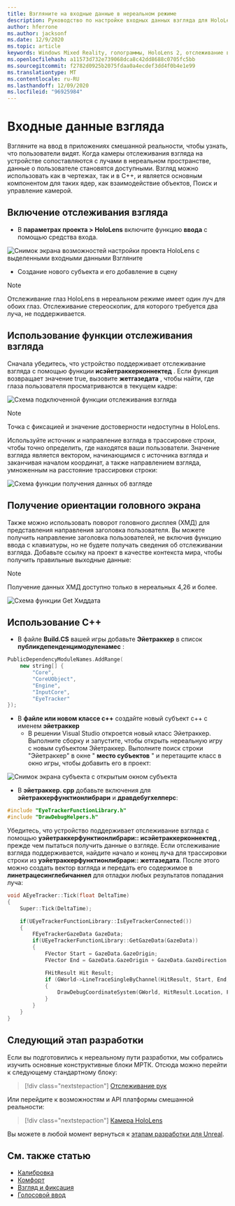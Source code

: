 ```yaml
---
title: Взгляните на входные данные в нереальном режиме
description: Руководство по настройке входных данных взгляда для HoloLens и нереального модуля
author: hferrone
ms.author: jacksonf
ms.date: 12/9/2020
ms.topic: article
keywords: Windows Mixed Reality, голограммы, HoloLens 2, отслеживание взгляда, ввод с экрана, подключенный головной дисплей, нереалный механизм, гарнитура смешанной реальности, гарнитура Windows Mixed Reality, гарнитура виртуальной реальности
ms.openlocfilehash: a11573d732e739068dca8c42dd8688c0705fc5bb
ms.sourcegitcommit: f2782d0925b2075fdaa0a4ecdef3dd4f0b4e1e99
ms.translationtype: MT
ms.contentlocale: ru-RU
ms.lasthandoff: 12/09/2020
ms.locfileid: "96925984"
---
```

# <a name="gaze-input"></a>Входные данные взгляда

Взгляните на ввод в приложениях смешанной реальности, чтобы узнать, что пользователи видят. Когда камеры отслеживания взгляда на устройстве сопоставляются с лучами в нереальном пространстве, данные о пользователе становятся доступными. Взгляд можно использовать как в чертежах, так и в C++, и является основным компонентом для таких ядер, как взаимодействие объектов, Поиск и управление камерой.

## <a name="enabling-eye-tracking"></a>Включение отслеживания взгляда

- В **параметрах проекта > HoloLens** включите функцию **ввода** с помощью средства входа.

![Снимок экрана возможностей настройки проекта HoloLens с выделенными входными данными Взгляните](images/unreal-gaze-img-01.png)

- Создание нового субъекта и его добавление в сцену

> [!NOTE]
> Отслеживание глаз HoloLens в нереальном режиме имеет один луч для обоих глаз. Отслеживание стереоскопик, для которого требуется два луча, не поддерживается.

## <a name="using-eye-tracking"></a>Использование функции отслеживания взгляда

Сначала убедитесь, что устройство поддерживает отслеживание взгляда с помощью функции **исэйетраккерконнектед** .  Если функция возвращает значение true, вызовите **жетгазедата** , чтобы найти, где глаза пользователя просматриваются в текущем кадре:

![Схема подключенной функции отслеживания взгляда](images/unreal-gaze-img-02.png)

> [!NOTE]
> Точка с фиксацией и значение достоверности недоступны в HoloLens.

Используйте источник и направление взгляда в трассировке строки, чтобы точно определить, где находятся ваши пользователи.  Значение взгляда является вектором, начинающимся с источника взгляда и заканчивая началом координат, а также направлением взгляда, умноженным на расстояние трассировки строки:

![Схема функции получения данных об взгляде](images/unreal-gaze-img-03.png)

## <a name="getting-head-orientation"></a>Получение ориентации головного экрана

Также можно использовать поворот головного дисплея (ХМД) для представления направления заголовка пользователя. Вы можете получить направление заголовка пользователей, не включив функцию ввода с клавиатуры, но не будете получать сведения об отслеживании взгляда.  Добавьте ссылку на проект в качестве контекста мира, чтобы получить правильные выходные данные:

> [!NOTE]
> Получение данных ХМД доступно только в нереальных 4,26 и более.

![Схема функции Get Хмддата](images/unreal-gaze-img-04.png)

## <a name="using-c"></a>Использование C++

- В файле **Build.CS** вашей игры добавьте **Эйетраккер** в список **публикдепенденцимодуленамес** :

```cpp
PublicDependencyModuleNames.AddRange(
    new string[] {
        "Core",
        "CoreUObject",
        "Engine",
        "InputCore",
        "EyeTracker"
});
```

- В **файле или новом классе c++** создайте новый субъект c++ с именем **эйетраккер**
    - В решении Visual Studio откроется новый класс Эйетраккер. Выполните сборку и запустите, чтобы открыть нереальную игру с новым субъектом Эйетраккер.  Выполните поиск строки "Эйетраккер" в окне " **место субъектов** " и перетащите класс в окно игры, чтобы добавить его в проект:

![Снимок экрана субъекта с открытым окном субъекта](images/unreal-gaze-img-06.png)

- В **эйетраккер. cpp** добавьте включения для **эйетраккерфунктионлибрари** и **дравдебугхелперс**:

```cpp
#include "EyeTrackerFunctionLibrary.h"
#include "DrawDebugHelpers.h"
```

Убедитесь, что устройство поддерживает отслеживание взгляда с помощью **уэйетраккерфунктионлибрари:: исэйетраккерконнектед** , прежде чем пытаться получить данные о взгляде.  Если отслеживание взгляда поддерживается, найдите начало и конец луча для трассировки строки из **уэйетраккерфунктионлибрари:: жетгазедата**. После этого можно создать вектор взгляда и передать его содержимое в **линетрацесинглебичаннел** для отладки любых результатов попадания луча:

```cpp
void AEyeTracker::Tick(float DeltaTime)
{
    Super::Tick(DeltaTime);

    if(UEyeTrackerFunctionLibrary::IsEyeTrackerConnected())
    {
        FEyeTrackerGazeData GazeData;
        if(UEyeTrackerFunctionLibrary::GetGazeData(GazeData))
        {
            FVector Start = GazeData.GazeOrigin;
            FVector End = GazeData.GazeOrigin + GazeData.GazeDirection * 100;

            FHitResult Hit Result;
            if (GWorld->LineTraceSingleByChannel(HitResult, Start, End, ECollisionChannel::ECC_Visiblity))
            {
                DrawDebugCoordinateSystem(GWorld, HitResult.Location, FQuat::Identity.Rotator(), 10);
            }
        }
    }
}
```

## <a name="next-development-checkpoint"></a>Следующий этап разработки

Если вы подготовились к нереальному пути разработки, мы собрались изучить основные конструктивные блоки МРТК. Отсюда можно перейти к следующему стандартному блоку:

> [!div class="nextstepaction"]
> [Отслеживание рук](unreal-hand-tracking.md)

Или перейдите к возможностям и API платформы смешанной реальности:

> [!div class="nextstepaction"]
> [Камера HoloLens](unreal-hololens-camera.md)

Вы можете в любой момент вернуться к [этапам разработки для Unreal](unreal-development-overview.md#2-core-building-blocks).

## <a name="see-also"></a>См. также статью
* [Калибровка](../../calibration.md)
* [Комфорт](../../design/comfort.md)
* [Взгляд и фиксация](../../design/gaze-and-commit.md)
* [Голосовой ввод](../../out-of-scope/voice-design.md)
